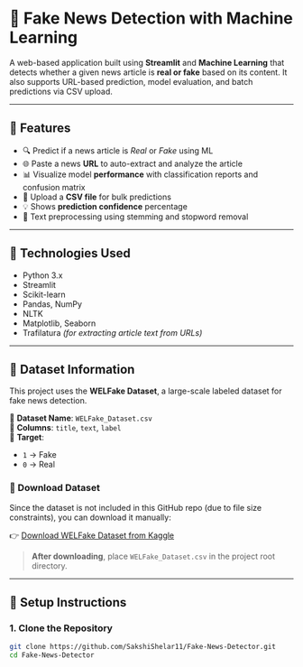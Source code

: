 # 📰 Fake News Detection with Machine Learning

A web-based application built using **Streamlit** and **Machine Learning** that detects whether a given news article is **real or fake** based on its content. It also supports URL-based prediction, model evaluation, and batch predictions via CSV upload.

---

## 🚀 Features

- 🔍 Predict if a news article is *Real* or *Fake* using ML
- 🌐 Paste a news **URL** to auto-extract and analyze the article
- 📊 Visualize model **performance** with classification reports and confusion matrix
- 📁 Upload a **CSV file** for bulk predictions
- 💡 Shows **prediction confidence** percentage
- 🧹 Text preprocessing using stemming and stopword removal

---

## 🧠 Technologies Used

- Python 3.x
- Streamlit
- Scikit-learn
- Pandas, NumPy
- NLTK
- Matplotlib, Seaborn
- Trafilatura *(for extracting article text from URLs)*

---

## 📁 Dataset Information

This project uses the **WELFake Dataset**, a large-scale labeled dataset for fake news detection.

📌 **Dataset Name**: `WELFake_Dataset.csv`  
📌 **Columns**: `title`, `text`, `label`  
📌 **Target**:  
- `1` → Fake  
- `0` → Real  

### 🔗 Download Dataset

Since the dataset is not included in this GitHub repo (due to file size constraints), you can download it manually:

👉 [Download WELFake Dataset from Kaggle](https://www.kaggle.com/datasets/saurabhshahane/fake-news-classification?select=WELFake_Dataset.csv)

> **After downloading**, place `WELFake_Dataset.csv` in the project root directory.

---

## 🔧 Setup Instructions

### 1. Clone the Repository

```bash
git clone https://github.com/SakshiShelar11/Fake-News-Detector.git
cd Fake-News-Detector

